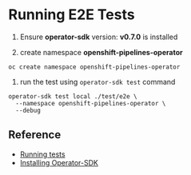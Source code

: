# Running E2E Tests

1. Ensure **operator-sdk** version: **v0.7.0** is installed

1. create namespace **openshift-pipelines-operator**
```
oc create namespace openshift-pipelines-operator
```

1. run the test using `operator-sdk test`  command
```
operator-sdk test local ./test/e2e \
  --namespace openshift-pipelines-operator \
  --debug
```

## Reference

* [Running tests](https://github.com/operator-framework/operator-sdk/blob/master/doc/test-framework/writing-e2e-tests.md#running-the-tests)
* [Installing Operator-SDK](https://github.com/operator-framework/operator-sdk#quick-start)
